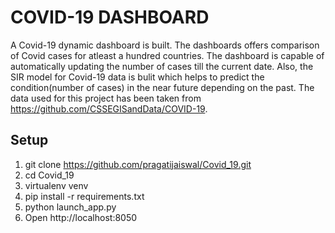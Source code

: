 # COVID-19 DASHBOARD
A Covid-19 dynamic dashboard is built. The dashboards offers comparison of Covid cases for atleast a hundred countries. The dashboard is capable of automatically updating the number of cases till the current date.
Also, the SIR model for Covid-19 data is bulit which helps to predict the condition(number of cases) in the near future depending on the past.
The data used for this project has been taken from https://github.com/CSSEGISandData/COVID-19.



## Setup
1. git clone https://github.com/pragatijaiswal/Covid_19.git
2. cd Covid_19
3. virtualenv venv
4. pip install -r requirements.txt
5. python launch_app.py
6. Open http://localhost:8050
